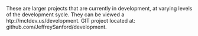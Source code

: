 These are larger projects that are currently in development, at varying 
levels of the development sycle.  They can be viewed a 
htp://mctdev.us/development.  GIT project located at:  github.com/JeffreySanford/development.
